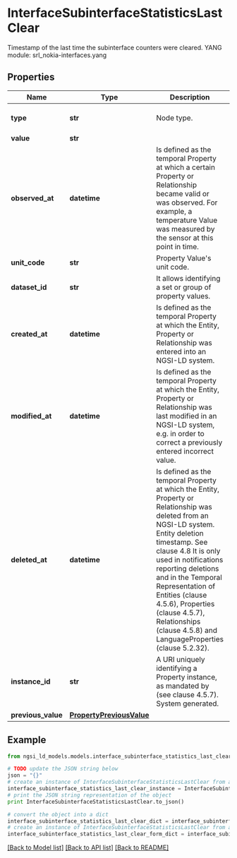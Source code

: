 # InterfaceSubinterfaceStatisticsLastClear

Timestamp of the last time the subinterface counters were cleared.  YANG module: srl_nokia-interfaces.yang 

## Properties

Name | Type | Description | Notes
------------ | ------------- | ------------- | -------------
**type** | **str** | Node type.  | [optional] [default to 'Property']
**value** | **str** |  | 
**observed_at** | **datetime** | Is defined as the temporal Property at which a certain Property or Relationship became valid or was observed. For example, a temperature Value was measured by the sensor at this point in time.  | [optional] 
**unit_code** | **str** | Property Value&#39;s unit code.  | [optional] 
**dataset_id** | **str** | It allows identifying a set or group of property values.  | [optional] 
**created_at** | **datetime** | Is defined as the temporal Property at which the Entity, Property or Relationship was entered into an NGSI-LD system.  | [optional] [readonly] 
**modified_at** | **datetime** | Is defined as the temporal Property at which the Entity, Property or Relationship was last modified in an NGSI-LD system, e.g. in order to correct a previously entered incorrect value.  | [optional] [readonly] 
**deleted_at** | **datetime** | Is defined as the temporal Property at which the Entity, Property or Relationship was deleted from an NGSI-LD system.  Entity deletion timestamp. See clause 4.8 It is only used in notifications reporting deletions and in the Temporal Representation of Entities (clause 4.5.6), Properties (clause 4.5.7), Relationships (clause 4.5.8) and LanguageProperties (clause 5.2.32).  | [optional] [readonly] 
**instance_id** | **str** | A URI uniquely identifying a Property instance, as mandated by (see clause 4.5.7). System generated.  | [optional] [readonly] 
**previous_value** | [**PropertyPreviousValue**](PropertyPreviousValue.md) |  | [optional] 

## Example

```python
from ngsi_ld_models.models.interface_subinterface_statistics_last_clear import InterfaceSubinterfaceStatisticsLastClear

# TODO update the JSON string below
json = "{}"
# create an instance of InterfaceSubinterfaceStatisticsLastClear from a JSON string
interface_subinterface_statistics_last_clear_instance = InterfaceSubinterfaceStatisticsLastClear.from_json(json)
# print the JSON string representation of the object
print InterfaceSubinterfaceStatisticsLastClear.to_json()

# convert the object into a dict
interface_subinterface_statistics_last_clear_dict = interface_subinterface_statistics_last_clear_instance.to_dict()
# create an instance of InterfaceSubinterfaceStatisticsLastClear from a dict
interface_subinterface_statistics_last_clear_form_dict = interface_subinterface_statistics_last_clear.from_dict(interface_subinterface_statistics_last_clear_dict)
```
[[Back to Model list]](../README.md#documentation-for-models) [[Back to API list]](../README.md#documentation-for-api-endpoints) [[Back to README]](../README.md)


